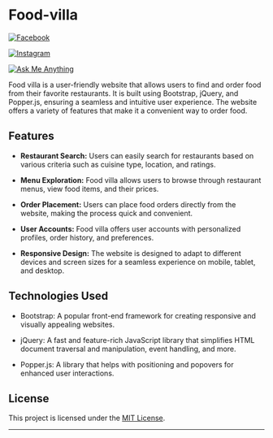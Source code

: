 # Food-villa

[![Facebook](https://img.shields.io/badge/Facebook-1877F2?style=for-the-badge&logo=facebook&logoColor=white)](https://www.facebook.com/YourFacebookPage)

[![Instagram](https://img.shields.io/badge/Instagram-E4405F?style=for-the-badge&logo=instagram&logoColor=white)](https://www.instagram.com/YourInstagramPage)

[![Ask Me Anything](https://img.shields.io/badge/Ask%20me-anything-1abc9c.svg)](mailto:chetan.raut2009@gmail.com)


Food villa is a user-friendly website that allows users to find and order food from their favorite restaurants. It is built using Bootstrap, jQuery, and Popper.js, ensuring a seamless and intuitive user experience. The website offers a variety of features that make it a convenient way to order food.

## Features

- **Restaurant Search:** Users can easily search for restaurants based on various criteria such as cuisine type, location, and ratings.

- **Menu Exploration:** Food villa allows users to browse through restaurant menus, view food items, and their prices.

- **Order Placement:** Users can place food orders directly from the website, making the process quick and convenient.

- **User Accounts:** Food villa offers user accounts with personalized profiles, order history, and preferences.

- **Responsive Design:** The website is designed to adapt to different devices and screen sizes for a seamless experience on mobile, tablet, and desktop.

## Technologies Used

- Bootstrap: A popular front-end framework for creating responsive and visually appealing websites.

- jQuery: A fast and feature-rich JavaScript library that simplifies HTML document traversal and manipulation, event handling, and more.

- Popper.js: A library that helps with positioning and popovers for enhanced user interactions.

## License

This project is licensed under the [MIT License](https://github.com/Chetan-Raut/Food-Villa/blob/cc924de551d101ccf0265f79d47b31cddc40624a/LICENSE).

---
